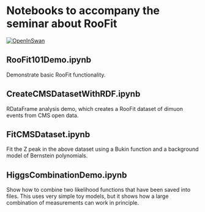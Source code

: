 # Notebooks to accompany the seminar about RooFit

[![OpenInSwan](https://swanserver.web.cern.ch/swanserver/images/badge_swan_white_150.png)](https://cern.ch/swanserver/cgi-bin/go/?projurl=https://github.com/hageboeck/rootNotebooks.git)


## RooFit101Demo.ipynb
Demonstrate basic RooFit functionality.

## CreateCMSDatasetWithRDF.ipynb
RDataFrame analysis demo, which creates a RooFit dataset of dimuon events from CMS open data.

## FitCMSDataset.ipynb
Fit the Z peak in the above dataset using a Bukin function and a background model of Bernstein polynomials.

## HiggsCombinationDemo.ipynb
Show how to combine two likelihood functions that have been saved into files. This uses very simple toy models, but it shows how a large combination of measurements can work in principle.

